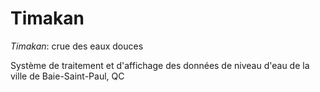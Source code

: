 # Timakan
*Timakan*: crue des eaux douces

Système de traitement et d'affichage des données de niveau d'eau de la ville de Baie-Saint-Paul, QC
